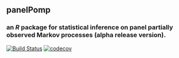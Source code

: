 ## **panelPomp**

### an *R* package for statistical inference on panel partially observed Markov processes (alpha release version).

[![Build Status](https://travis-ci.org/cbreto/panelPomp.svg?branch=master)](https://travis-ci.org/cbreto/panelPomp)
[![codecov](https://codecov.io/gh/cbreto/panelPomp/branch/master/graph/badge.svg)](https://codecov.io/gh/cbreto/panelPomp/branch/master)
